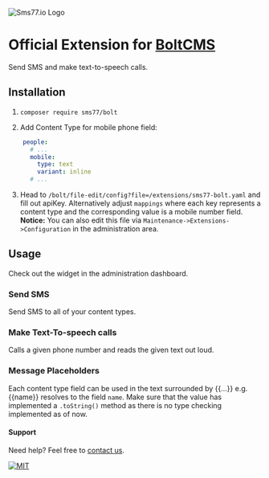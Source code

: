 ![Sms77.io Logo](https://www.sms77.io/wp-content/uploads/2019/07/sms77-Logo-400x79.png "Sms77.io Logo")

# Official Extension for [BoltCMS](https://bolt.cm)
Send SMS and make text-to-speech calls.

## Installation

1. `composer require sms77/bolt`

2. Add Content Type for mobile phone field:

```yaml
    people:
      # ...
      mobile:
        type: text
        variant: inline
      # ...
```

3. Head to `/bolt/file-edit/config?file=/extensions/sms77-bolt.yaml` and fill out apiKey.
   Alternatively adjust `mappings` where each key represents a content type and the
   corresponding value is a mobile number field. **Notice:** You can also edit this file via `Maintenance->Extensions->Configuration` in the administration area.

## Usage
Check out the widget in the administration dashboard.

### Send SMS
Send SMS to all of your content types.

### Make Text-To-speech calls
Calls a given phone number and reads the given text out loud.

### Message Placeholders

Each content type field can be used in the text surrounded by {{...}} e.g. {{name}}
resolves to the field `name`. Make sure that the value has implemented a `.toString()`
method as there is no type checking implemented as of now.

#### Support

Need help? Feel free to [contact us](https://www.sms77.io/en/company/contact/).

[![MIT](https://img.shields.io/badge/License-MIT-teal.svg)](LICENSE)
